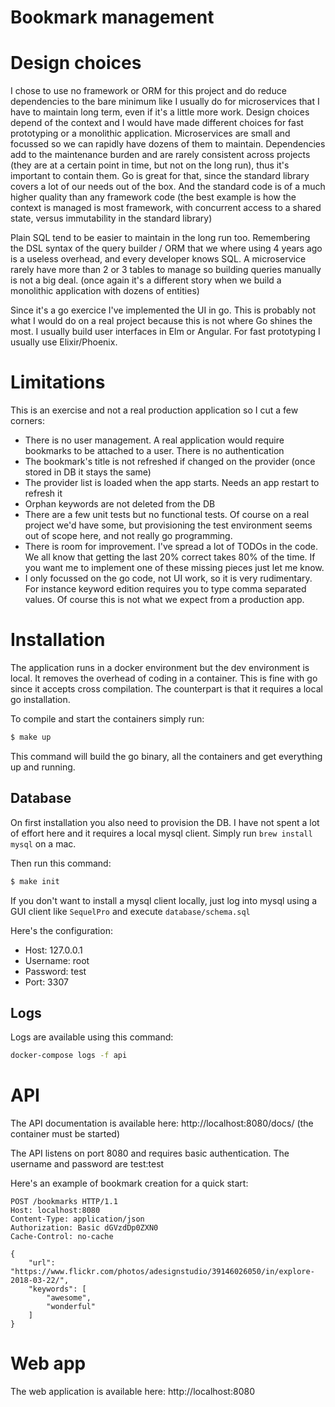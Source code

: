 # Bookmark management

# Design choices

I chose to use no framework or ORM for this project and do reduce dependencies to the bare minimum like I usually do for microservices that I have to maintain long term, even if it's a little more work. Design choices depend of the context and I would have made different choices for fast prototyping or a monolithic application.
Microservices are small and focussed so we can rapidly have dozens of them to maintain. Dependencies add to the maintenance burden and are rarely consistent across projects (they are at a certain point in time, but not on the long run), thus it's important to contain them.
Go is great for that, since the standard library covers a lot of our needs out of the box. And the standard code is of a much higher quality than any framework code (the best example is how the context is managed is most framework, with concurrent access to a shared state, versus immutability in the standard library)

Plain SQL tend to be easier to maintain in the long run too. Remembering the DSL syntax of the query builder / ORM that we where using 4 years ago is a useless overhead, and every developer knows SQL. A microservice rarely have more than 2 or 3 tables to manage so building queries manually is not a big deal. (once again it's a different story when we build a monolithic application with dozens of entities)

Since it's a go exercice I've implemented the UI in go. This is probably not what I would do on a real project because this is not where Go shines the most. I usually build user interfaces in Elm or Angular. For fast prototyping I usually use Elixir/Phoenix.

# Limitations

This is an exercise and not a real production application so I cut a few corners:

- There is no user management. A real application would require bookmarks to be attached to a user. There is no authentication
- The bookmark's title is not refreshed if changed on the provider (once stored in DB it stays the same)
- The provider list is loaded when the app starts. Needs an app restart to refresh it
- Orphan keywords are not deleted from the DB
- There are a few unit tests but no functional tests. Of course on a real project we'd have some, but provisioning the test environment seems out of scope here, and not really go programming.
- There is room for improvement. I've spread a lot of TODOs in the code. We all know that getting the last 20% correct takes 80% of the time. If you want me to implement one of these missing pieces just let me know.
- I only focussed on the go code, not UI work, so it is very rudimentary. For instance keyword edition requires you to type comma separated values. Of course this is not what we expect from a production app.

# Installation

The application runs in a docker environment but the dev environment is local. It removes the overhead of coding in a container. This is fine with go since it accepts cross compilation. The counterpart is that it requires a local go installation.

To compile and start the containers simply run:

```bash
$ make up
```

This command will build the go binary, all the containers and get everything up and running.

## Database

On first installation you also need to provision the DB. I have not spent a lot of effort here and it requires a local mysql client. Simply run `brew install mysql` on a mac.

Then run this command:

```bash
$ make init
```

If you don't want to install a mysql client locally, just log into mysql using a GUI client like `SequelPro` and execute `database/schema.sql`

Here's the configuration:

- Host: 127.0.0.1
- Username: root
- Password: test
- Port: 3307

## Logs

Logs are available using this command:

```bash
docker-compose logs -f api
```

# API

The API documentation is available here: http://localhost:8080/docs/
(the container must be started)

The API listens on port 8080 and requires basic authentication. The username and password are test:test

Here's an example of bookmark creation for a quick start:

```http
POST /bookmarks HTTP/1.1
Host: localhost:8080
Content-Type: application/json
Authorization: Basic dGVzdDp0ZXN0
Cache-Control: no-cache

{
	"url": "https://www.flickr.com/photos/adesignstudio/39146026050/in/explore-2018-03-22/",
	"keywords": [
		"awesome",
		"wonderful"
	]
}
```

# Web app

The web application is available here: http://localhost:8080
